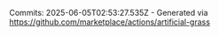Commits: 2025-06-05T02:53:27.535Z - Generated via https://github.com/marketplace/actions/artificial-grass
<br>
